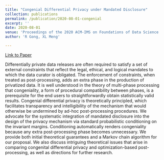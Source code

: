 ```yaml
---
title: "Congenial Differential Privacy under Mandated Disclosure"
collection: publications
permalink: /publication/2020-08-01-congenial
excerpt: ''
date: 2020-08-01
venue: 'Proceedings of the 2020 ACM-IMS on Foundations of Data Science Conference (FODS '20). Association for Computing Machinery, New York, NY, USA, 59–70'
author: 'R Gong, XL Meng'

---
```




[Link to Paper](https://dl.acm.org/doi/10.1145/3412815.3416892)


Differentially private data releases are often required to satisfy a set of external constraints that reflect the legal, ethical, and logical mandates to which the data curator is obligated. The enforcement of constraints, when treated as post-processing, adds an extra phase in the production of privatized data. It is well understood in the theory of multi-phase processing that congeniality, a form of procedural compatibility between phases, is a prerequisite for the end users to straightforwardly obtain statistically valid results. Congenial differential privacy is theoretically principled, which facilitates transparency and intelligibility of the mechanism that would otherwise be undermined by ad-hoc post-processing procedures. We advocate for the systematic integration of mandated disclosure into the design of the privacy mechanism via standard probabilistic conditioning on the invariant margins. Conditioning automatically renders congeniality because any extra post-processing phase becomes unnecessary. We provide both initial theoretical guarantees and a Markov chain algorithm for our proposal. We also discuss intriguing theoretical issues that arise in comparing congenital differential privacy and optimization-based post-processing, as well as directions for further research.
